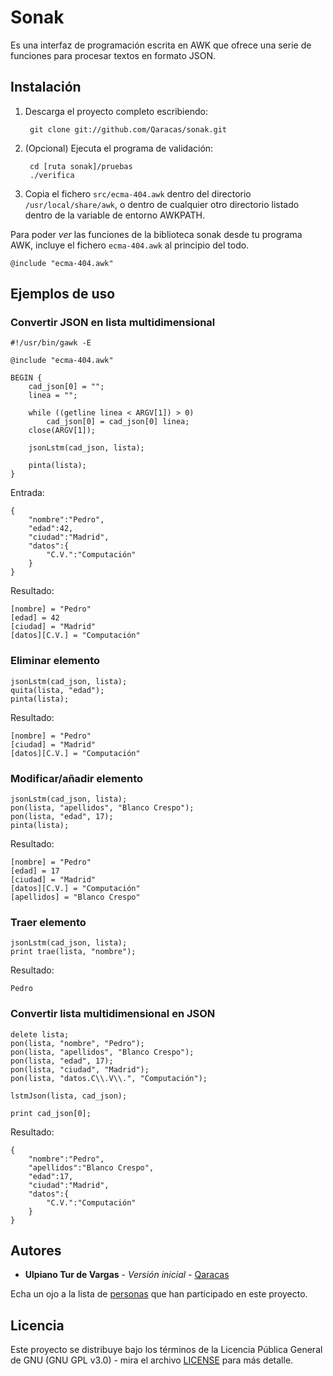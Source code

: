 # Sonak

Es una interfaz de programación escrita en AWK que ofrece una serie de funciones para procesar textos en formato JSON.

## Instalación

1. Descarga el proyecto completo escribiendo:

        git clone git://github.com/Qaracas/sonak.git

2. (Opcional) Ejecuta el programa de validación:

        cd [ruta sonak]/pruebas
        ./verifica

3. Copia el fichero `src/ecma-404.awk` dentro del directorio `/usr/local/share/awk`, o dentro de cualquier otro directorio listado dentro de la variable de entorno AWKPATH.

Para poder *ver* las funciones de la biblioteca sonak desde tu programa AWK, incluye el fichero `ecma-404.awk` al principio del todo.

    @include "ecma-404.awk"

## Ejemplos de uso

### Convertir JSON en lista multidimensional

    #!/usr/bin/gawk -E

    @include "ecma-404.awk"

    BEGIN {
        cad_json[0] = "";
        linea = "";

        while ((getline linea < ARGV[1]) > 0)
            cad_json[0] = cad_json[0] linea;
        close(ARGV[1]);

        jsonLstm(cad_json, lista);

        pinta(lista);
    }

Entrada:

    {
        "nombre":"Pedro",
        "edad":42,
        "ciudad":"Madrid",
        "datos":{
            "C.V.":"Computación"
        }
    }

Resultado:

    [nombre] = "Pedro"
    [edad] = 42
    [ciudad] = "Madrid"
    [datos][C.V.] = "Computación"

### Eliminar elemento

    jsonLstm(cad_json, lista);
    quita(lista, "edad");
    pinta(lista);

Resultado:

    [nombre] = "Pedro"
    [ciudad] = "Madrid"
    [datos][C.V.] = "Computación"

### Modificar/añadir elemento

    jsonLstm(cad_json, lista);
    pon(lista, "apellidos", "Blanco Crespo");
    pon(lista, "edad", 17);
    pinta(lista);

Resultado:

    [nombre] = "Pedro"
    [edad] = 17
    [ciudad] = "Madrid"
    [datos][C.V.] = "Computación"
    [apellidos] = "Blanco Crespo"

### Traer elemento

    jsonLstm(cad_json, lista);
    print trae(lista, "nombre");

Resultado:

    Pedro

### Convertir lista multidimensional en JSON

    delete lista;
    pon(lista, "nombre", "Pedro");
    pon(lista, "apellidos", "Blanco Crespo");
    pon(lista, "edad", 17);
    pon(lista, "ciudad", "Madrid");
    pon(lista, "datos.C\\.V\\.", "Computación");
    
    lstmJson(lista, cad_json);
    
    print cad_json[0];

Resultado:

    {
        "nombre":"Pedro",
        "apellidos":"Blanco Crespo",
        "edad":17,
        "ciudad":"Madrid",
        "datos":{
            "C.V.":"Computación"
        }
    }

## Autores

* **Ulpiano Tur de Vargas** - *Versión inicial* - [Qaracas](https://github.com/Qaracas)

Echa un ojo a la lista de [personas](https://github.com/Qaracas/sonak/contributors) que han participado en este proyecto.

## Licencia

Este proyecto se distribuye bajo los términos de la Licencia Pública General de GNU (GNU GPL v3.0) - mira el archivo [LICENSE](LICENSE) para más detalle.
